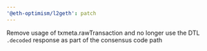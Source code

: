 ```yaml
---
'@eth-optimism/l2geth': patch
---
```


Remove usage of txmeta.rawTransaction and no longer use the DTL `.decoded` response as part of the consensus code path

